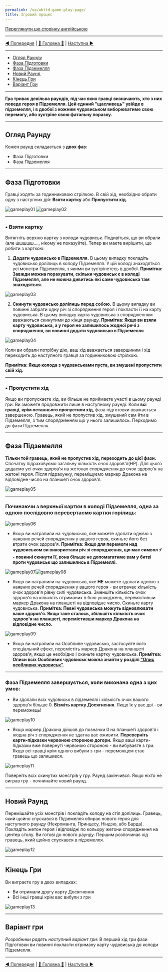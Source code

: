 ```yaml
---
permalink: /ua/wbttd-game-play-page/
title: Ігровий процес
---
```


[Переглянути цю сторінку англійською](../en/GamePlayPage.md)

***

[◄ Попередня](GameSetupPage.md) | [🚪 Головна 🚪](IndexPage.md) | [Наступна ►](ClarificationsOfEquipmentTilesPage.md)

***

* [Огляд Раунду](#огляд-раунду)
* [Фаза Підготовки](#фаза-підготовки)
* [Фаза Підземелля](#фаза-підземелля)
* [Новий Раунд](#новий-раунд)
* [Кінець Гри](#кінець-гри)
* [Варіант Гри](#варіант-гри)

***

**Гра триває декілька раундів, під час яких гравці визначають, хто з них поведе героя в Підземелля. Цей єдиний "щасливець" увійде в підземелля, і в двобої з кожним чудовиськом виборюватиме свою перемогу, або зустріне свою фатальну поразку.**

***

## Огляд Раунду

Кожен раунд складається з **двох фаз**:

* Фаза Підготовки
* Фаза Підземелля

***

## Фаза Підготовки

Гравці ходять за годинниковою стрілкою. В свій хід, необхідно обрати одну з наступних дій: **Взяти картку** або **Пропустити хід**.

![gameplay01] ![gameplay02]

***

### • Взяти картку

Витягніть верхню картку з колоди чудовиськ. Подивіться, що ви обрали (але шшшшш...., нікому не показуйте). Тепер ви маєте вирішити, що робити з карткою:

1. **Додати чудовисько в Підземелля.** В цьому випадку покладіть чудовисько долілиць в колоду Підземелля. У цій колоді знаходяться усі монстри Підземелля, з якими ви зустрінетесь в двобої. **Примітка: Завжди можна порахувати, скільки чудовиськ є в колоді Підземелля, але не можна дивитись які саме чудовиська там знаходяться.**

![gameplay03]

2. **Скинути чудовисько долілиць перед собою.** В цьому випадку ви повинні забрати одну річ зі спорядження героя і покласти її на карту чудовиська. В цьому випадку карта чудовиська з спорядженням вважаються скинутими до кінця раунду. **Примітка: Якщо ви взяли карту чудовиська, а у героя не залишилось жодної речі з спорядження, ви повинні додати чудовисько в Підземелля**

![gameplay04]

Коли ви обрали потрібну дію, ваш хід вважається завершиним і хід переходить до наступного гравця за годинниковою стрілкою.

**Примітка: Якщо колода з чудовиськами пуста, ви змушені пропустити свій хід.**

***

### • Пропустити хід

Якщо ви пропускаєте хід, ви більше не приймаєте участі в цьому раунді гри. Ви зможете продовжити лише в наступному раунді. Коли **всі гравці, крім останнього пропустили хід**, фаза підготовки вважається завершеною. Гравець, який не пропустив хід, змушений сам йти в Підземелля, з тим спорядженням що у нього залишилось. Перходимо до фази Підземелля.

***

## Фаза Підземелля

**Тільки той гравець, який не пропустив хід, переходить до цієї фази.** Спочатку підраховуємо загальну кількість очок здоров'я(HP). Для цього додаємо усі очки здоров'я на жетонах спорядження до очок здоров'я на жетоні героя. Після підрахунку, переміщуємо маркер Дракона на відповідне число на планшеті очок здоров'я.

![gameplay05]

***

### **Починаючи з верхньої картки в колоді Підземелля, одна за одною послідовно перевертаємо картки горілиць:**

![gameplay06]

* Якщо ви натрапили на чудовисько, яке можете здолати однією з наявних речей спорядження у вашого героя, скиньте його без втрати очок здоров'я. **Примітка: Якщо для перемоги над чудовиськом ви використали річ зі спорядження, що має символ ⚡ - повинні скинути її, вона більше не допомагатиме вам у битві проти чудовиськ що залишились в Підземеллі.**

![gameplay07]![gameplay08]

* Якщо ви натрапили на чудовисько, яке **НЕ** можете здолати однією з наявних речей спорядження у вашого героя - ви втрачає кількість очок здоров'я рівну силі чудовиська. Зменшіть кількість очок здоров'я на кількість отриманих в бою ушкоджень, перемістивши маркер Дракона на планшеті на відповідне число. Скиньте карту чудовиська. **Примітка: Певні чудовиська можуть відновлювати ваше здоров'я. Якщо таке сталось, збільшіть кількість очок здоров'я на планшеті, перемістивши маркер Дракона на відповідне число.**

![gameplay09]

* Якщо ви натрапили на Особливе чудовисько, застосуйте його спеціальний ефект, перемістіть маркер Дракона на планшеті здоров'я, якщо це необхідно і скиньте картку чудовиська. **Примітка: Описи всіх Особливих чудовиськ можна знайти у розділі ["Опис особливих чудовиськ"](DescriptionOfSpecialMonsters.md).**

***

### **Фаза Підземелля завершується, коли виконана одна з цих умов:**

* Ви здолали всіх чудовиськ в підземеллі і кількість очок вашого здоров'я більше 0. **Візміть картку Досягнення.** Якщо їх у вас дві - ви переможець!

![gameplay10]

* Якщо маркер Дракона дійшов до позначки 0 на планшеті здоров'я і жодна річ з спорядження не здатна вас оживити. **Переверніть карти-підказки червоною стороною догори.** Якщо ваші карти-підказки вже повернуті червоною стороною - ви вибуваєте з гри. Якщо всі гравці крім одного вибули з гри - переможцем стає гравець що залишився.

![gameplay11]

Поверніть всіх скинутих монстрів у гру. Раунд закінчився. Якщо ніхто не виграв гру - почнинайте новий раунд.

***

## Новий Раунд

Перемішайте усіх монстрів і покладіть колоду на стіл долілиць. Гравець, який щойно спускався в Підземелля обирає нового героя для наступного раунду (Некроманта, Принцесу, Ніндзю, або Барда). Покладіть жетон героя і відповідні по кольору жетони спорядження на центер столу. Ви готові до нового раунду. Першим розпочинає хід гравець, який щойно спускався в підземелля.

![gameplay12]

***

## Кінець Гри

Ви виграєте гру в двох випадках:

* Ви отримали другу карту Досягнення
* Всі інші гравці крім вас вибули з гри

![gameplay13]

***

## Варіант гри

*Розробники радять наступний варіант гри:* В перший хід гри фази Підготовки ви повинні покласти отриману карту чудовиська до колоди Підземелля.

***

[◄ Попередня](GameSetupPage.md) | [🚪 Головна 🚪](IndexPage.md) | [Наступна ►](ClarificationsOfEquipmentTilesPage.md)

<!--Image links ref-->
[gameplay01]: ../../resources/img/gameplay01.jpg
[gameplay02]: ../../resources/img/gameplay02.jpg
[gameplay03]: ../../resources/img/gameplay03.jpg
[gameplay04]: ../../resources/img/gameplay04.jpg
[gameplay05]: ../../resources/img/gameplay05.jpg
[gameplay06]: ../../resources/img/gameplay06.jpg
[gameplay07]: ../../resources/img/gameplay07.jpg
[gameplay08]: ../../resources/img/gameplay08.jpg
[gameplay09]: ../../resources/img/gameplay09.jpg
[gameplay10]: ../../resources/img/gameplay10.jpg
[gameplay11]: ../../resources/img/gameplay11.jpg
[gameplay12]: ../../resources/img/gameplay12.jpg
[gameplay13]: ../../resources/img/gameplay13.jpg